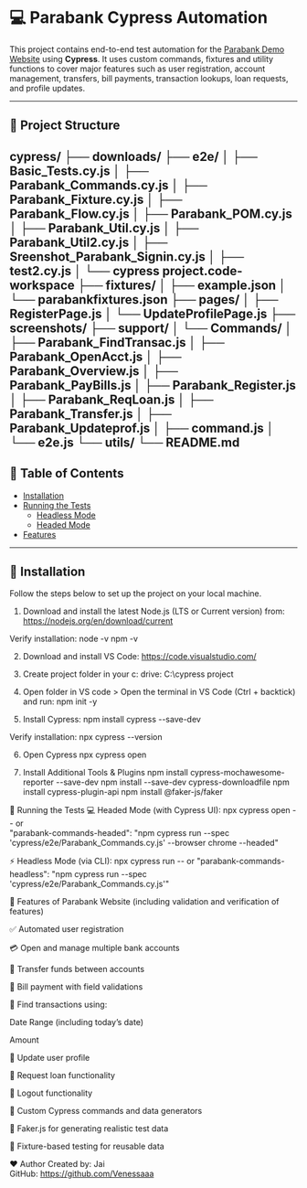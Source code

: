 # 💻 Parabank Cypress Automation

This project contains end-to-end test automation for the [Parabank Demo Website](https://parabank.parasoft.com/) using **Cypress**. It uses custom commands, fixtures and utility functions to cover major features such as user registration, account management, transfers, bill payments, transaction lookups, loan requests, and profile updates.

---
## 📁 Project Structure
cypress/
├── downloads/
├── e2e/
│ ├── Basic_Tests.cy.js
│ ├── Parabank_Commands.cy.js
│ ├── Parabank_Fixture.cy.js
│ ├── Parabank_Flow.cy.js
│ ├── Parabank_POM.cy.js
│ ├── Parabank_Util.cy.js
│ ├── Parabank_Util2.cy.js
│ ├── Sreenshot_Parabank_Signin.cy.js
│ ├── test2.cy.js
│ └── cypress project.code-workspace
├── fixtures/
│ ├── example.json
│ └── parabankfixtures.json
├── pages/
│ ├── RegisterPage.js
│ └── UpdateProfilePage.js
├── screenshots/
├── support/
│ └── Commands/
│ ├── Parabank_FindTransac.js
│ ├── Parabank_OpenAcct.js
│ ├── Parabank_Overview.js
│ ├── Parabank_PayBills.js
│ ├── Parabank_Register.js
│ ├── Parabank_ReqLoan.js
│ ├── Parabank_Transfer.js
│ ├── Parabank_Updateprof.js
│ ├── command.js
│ └── e2e.js
└── utils/
└── README.md
---

## 📑 Table of Contents

- [Installation](#installation)
- [Running the Tests](#running-the-tests)
  - [Headless Mode](#headless-mode)
  - [Headed Mode](#headed-mode)
- [Features](#features)

---

## 🚀 Installation

Follow the steps below to set up the project on your local machine.

1. Download and install the latest Node.js (LTS or Current version) from:
https://nodejs.org/en/download/current

Verify installation:
node -v
npm -v

2. Download and install VS Code:
https://code.visualstudio.com/

3. Create project folder in your c: drive:
C:\cypress project

4. Open folder in VS code > Open the terminal in VS Code (Ctrl + backtick) and run:
npm init -y

5. Install Cypress:
npm install cypress --save-dev

Verify installation:
npx cypress --version

6. Open Cypress 
npx cypress open

7.  Install Additional Tools & Plugins
npm install cypress-mochawesome-reporter --save-dev
npm install --save-dev cypress-downloadfile
npm install cypress-plugin-api
npm install @faker-js/faker

🧪 Running the Tests
💻 Headed Mode (with Cypress UI):
npx cypress open
-- or  
"parabank-commands-headed": "npm cypress run --spec 'cypress/e2e/Parabank_Commands.cy.js' --browser chrome --headed"

⚡ Headless Mode (via CLI):
npx cypress run
-- or 
"parabank-commands-headless": "npm cypress run --spec 'cypress/e2e/Parabank_Commands.cy.js'"

🌟 Features of Parabank Website (including validation and verification of features)

✅ Automated user registration 

💳 Open and manage multiple bank accounts

💸 Transfer funds between accounts

🧾 Bill payment with field validations

📅 Find transactions using:

Date Range (including today’s date)

Amount

📝 Update user profile

🏦 Request loan functionality 

🔐 Logout functionality

🧪 Custom Cypress commands and data generators

🧪 Faker.js for generating realistic test data

🧪 Fixture-based testing for reusable data

❤️ Author
Created by: Jai  
GitHub: https://github.com/Venessaaa





